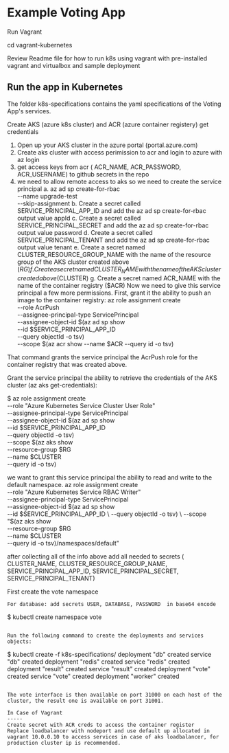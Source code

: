 Example Voting App
=========
Run Vagrant 

cd vagrant-kubernetes 

Review Readme file for how to run k8s using vagrant with pre-installed vagrant and virtualbox and sample deployment



Run the app in Kubernetes
-------------------------

The folder k8s-specifications contains the yaml specifications of the Voting App's services.

Create AKS (azure k8s cluster) and ACR (azure container registery) get credentials 
1. Open up your AKS cluster in the azure portal (portal.azure.com)
2. Create aks cluster with access perimission to acr and login to azure with az login
3. get access keys from acr ( ACR_NAME, ACR_PASSWORD, ACR_USERNAME) to github secrets in the repo
4. we need to allow remote access to aks so we need to create the service principal
    a. az ad sp create-for-rbac \
    --name upgrade-test \
    --skip-assignment
    b. Create a secret called SERVICE_PRINCIPAL_APP_ID and add the az ad sp create-for-rbac output value appId
    c. Create a secret called SERVICE_PRINCIPAL_SECRET and add the az ad sp create-for-rbac output value password
    d. Create a secret called SERVICE_PRINCIPAL_TENANT and add the az ad sp create-for-rbac output value tenant
    e. Create a secret named CLUSTER_RESOURCE_GROUP_NAME with the name of the resource group of the AKS cluster created above ($RG)
    f. Create a secret named CLUSTER_NAME with the name of the AKS cluster created above ($CLUSTER)
    g. Create a secret named ACR_NAME with the name of the container registry ($ACR)
Now we need to give this service principal a few more permissions. First, grant it the ability to push an image to the container registry:
 az role assignment create \
    --role AcrPush \
    --assignee-principal-type ServicePrincipal \
    --assignee-object-id $(az ad sp show \
        --id $SERVICE_PRINCIPAL_APP_ID \
        --query objectId -o tsv) \
    --scope $(az acr show --name $ACR --query id -o tsv)

That command grants the service principal the AcrPush role for the container registry that was created above.

Grant the service principal the ability to retrieve the credentials of the AKS cluster (az aks get-credentials):

$ az role assignment create \
    --role "Azure Kubernetes Service Cluster User Role" \
    --assignee-principal-type ServicePrincipal \
    --assignee-object-id $(az ad sp show \
        --id $SERVICE_PRINCIPAL_APP_ID \
        --query objectId -o tsv) \
    --scope $(az aks show \
        --resource-group $RG \
        --name $CLUSTER \
        --query id -o tsv)


we want to grant this service principal the ability to read and write to the default namespace. 
az role assignment create \
    --role "Azure Kubernetes Service RBAC Writer" \
    --assignee-principal-type ServicePrincipal \
    --assignee-object-id $(az ad sp show \
        --id $SERVICE_PRINCIPAL_APP_ID \
        --query objectId -o tsv) \
    --scope "$(az aks show \
        --resource-group $RG \
        --name $CLUSTER \
        --query id -o tsv)/namespaces/default"


after collecting all of the info above add all needed to secrets ( CLUSTER_NAME, CLUSTER_RESOURCE_GROUP_NAME, SERVICE_PRINCIPAL_APP_ID, SERVICE_PRINCIPAL_SECRET, SERVICE_PRINCIPAL_TENANT)


First create the vote namespace

```
For database: add secrets USER, DATABASE, PASSWORD  in base64 encode
```
$ kubectl create namespace vote
```

Run the following command to create the deployments and services objects:
```
$ kubectl create -f k8s-specifications/
deployment "db" created
service "db" created
deployment "redis" created
service "redis" created
deployment "result" created
service "result" created
deployment "vote" created
service "vote" created
deployment "worker" created
```

The vote interface is then available on port 31000 on each host of the cluster, the result one is available on port 31001.

In Case of Vagrant
-----
Create secret with ACR creds to access the container register 
Replace loadbalancer with nodeport and use default up allocated in vagrant 10.0.0.10 to access services in case of aks loadbalancer, for production cluster ip is recommended.
